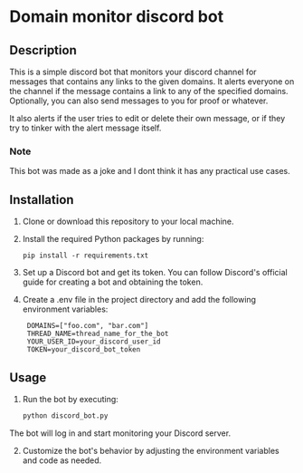 # Domain monitor discord bot

## Description

This is a simple discord bot that monitors your discord channel for messages that contains any links to the given domains. It alerts everyone on the channel if the message contains a link to any of the specified domains. Optionally, you can also send messages to you for proof or whatever.

It also alerts if the user tries to edit or delete their own message, or if they try to tinker with the alert message itself. 

### Note
This bot was made as a joke and I dont think it has any practical use cases.

## Installation

1. Clone or download this repository to your local machine.

2. Install the required Python packages by running:

   ```shell
   pip install -r requirements.txt

3. Set up a Discord bot and get its token. You can follow Discord's official guide for creating a bot and obtaining the token.

4. Create a .env file in the project directory and add the following environment variables:

   ```shell
    DOMAINS=["foo.com", "bar.com"]
    THREAD_NAME=thread_name_for_the_bot
    YOUR_USER_ID=your_discord_user_id
    TOKEN=your_discord_bot_token

## Usage

1. Run the bot by executing:

   ```python
   python discord_bot.py

The bot will log in and start monitoring your Discord server.

2. Customize the bot's behavior by adjusting the environment variables and code as needed.

    

